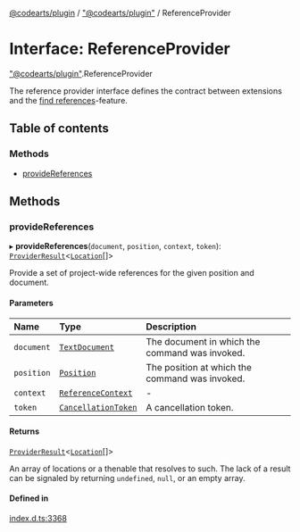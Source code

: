 [@codearts/plugin](../README.md) / ["@codearts/plugin"](../modules/_codearts_plugin_.md) / ReferenceProvider

# Interface: ReferenceProvider

["@codearts/plugin"](../modules/_codearts_plugin_.md).ReferenceProvider

The reference provider interface defines the contract between extensions and
the [find references](https://code.visualstudio.com/docs/editor/editingevolved#_peek)-feature.

## Table of contents

### Methods

- [provideReferences](codearts_plugin_.ReferenceProvider.md#providereferences)

## Methods

### provideReferences

▸ **provideReferences**(`document`, `position`, `context`, `token`): [`ProviderResult`](../modules/_codearts_plugin_.md#providerresult)<[`Location`](../classes/codearts_plugin_.Location.md)[]\>

Provide a set of project-wide references for the given position and document.

#### Parameters

| Name | Type | Description |
| :------ | :------ | :------ |
| `document` | [`TextDocument`](codearts_plugin_.TextDocument.md) | The document in which the command was invoked. |
| `position` | [`Position`](../classes/codearts_plugin_.Position.md) | The position at which the command was invoked. |
| `context` | [`ReferenceContext`](codearts_plugin_.ReferenceContext.md) | - |
| `token` | [`CancellationToken`](codearts_plugin_.CancellationToken.md) | A cancellation token. |

#### Returns

[`ProviderResult`](../modules/_codearts_plugin_.md#providerresult)<[`Location`](../classes/codearts_plugin_.Location.md)[]\>

An array of locations or a thenable that resolves to such. The lack of a result can be
signaled by returning `undefined`, `null`, or an empty array.

#### Defined in

[index.d.ts:3368](https://github.com/shuyaqian/cloudide-plugin-api/blob/5b69219/index.d.ts#L3368)
